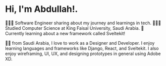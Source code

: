 # Hi, I'm Abdullah!.

👩🏻‍💻 Software Engineer sharing about my journey and learnings in tech.
👩🏻‍🎓 Studied Computer Science at King Faisal University, Saudi Arabia. 
💭 Currently learning about a new framework called Sveltekit!

<!--
**Abdullah2althani/abdullah2althani** is a ✨ _special_ ✨ repository because its `README.md` (this file) appears on your GitHub profile.

Here are some ideas to get you started:

- 🔭 I’m currently working on sveltekit framework...
- 🌱 I’m currently learning ...
- 👯 I’m looking to collaborate on ...
- 🤔 I’m looking for help with ...
- 💬 Ask me about ...
- 📫 How to reach me: ...
- 😄 Pronouns: ...
- ⚡ Fun fact: ...
-->


🙋‍♂️  from Saudi Arabia, I love to work as a Designer and Developer. 
I enjoy learning languages and frameworks like Django, React, and Sveltekit. 
I also enjoy wireframing, UI, UX, and designing prototypes in general using Adobe XD.


